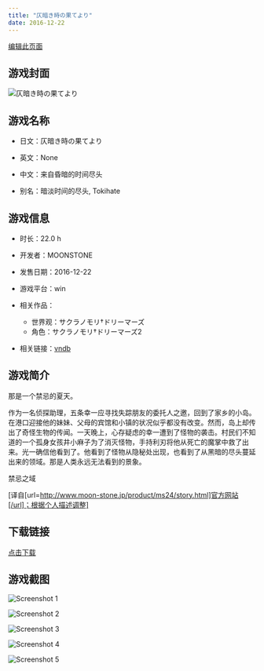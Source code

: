 ```yaml
---
title: "仄暗き時の果てより"
date: 2016-12-22
---
```

[编辑此页面](https://github.com/ACG-3/ADV3-source/blob/main/source/_posts/games/%E4%BB%84%E6%9A%97%E3%81%8D%E6%99%82%E3%81%AE%E6%9E%9C%E3%81%A6%E3%82%88%E3%82%8A.md)

## 游戏封面

![仄暗き時の果てより](https%3A//pan.timero.xyz/onedrive/img_lib_001/%E4%BB%84%E6%9A%97%E3%81%8D%E6%99%82%E3%81%AE%E6%9E%9C%E3%81%A6%E3%82%88%E3%82%8A_cover.avif)


## 游戏名称

- 日文：仄暗き時の果てより
- 英文：None
- 中文：来自昏暗的时间尽头

- 别名：暗淡时间的尽头, Tokihate


## 游戏信息

- 时长：22.0 h
- 开发者：MOONSTONE
- 发售日期：2016-12-22
- 游戏平台：win
- 相关作品：
   - 世界观：サクラノモリ†ドリーマーズ
   - 角色：サクラノモリ†ドリーマーズ2

- 相关链接：[vndb](https://vndb.org/v19974)


## 游戏简介

那是一个禁忌的夏天。

作为一名侦探助理，五条幸一应寻找失踪朋友的委托人之邀，回到了家乡的小岛。在港口迎接他的妹妹、父母的宾馆和小镇的状况似乎都没有改变。然而，岛上却传出了奇怪生物的传闻。一天晚上，心存疑虑的幸一遭到了怪物的袭击。村民们不知道的一个孤身女孩井小麻子为了消灭怪物，手持利刃将他从死亡的魔掌中救了出来。光一确信他看到了。他看到了怪物从隐秘处出现，也看到了从黑暗的尽头蔓延出来的领域。那是人类永远无法看到的景象。

禁忌之域

[译自[url=http://www.moon-stone.jp/product/ms24/story.html]官方网站[/url]；根据个人描述调整]


## 下载链接

[点击下载](https://pan.timero.xyz/onedrive/adv_lib_001/%E4%BB%84%E6%9A%97%E3%81%8D%E6%99%82%E3%81%AE%E6%9E%9C%E3%81%A6%E3%82%88%E3%82%8A)


## 游戏截图


![Screenshot 1](https%3A//pan.timero.xyz/onedrive/img_lib_001/%E4%BB%84%E6%9A%97%E3%81%8D%E6%99%82%E3%81%AE%E6%9E%9C%E3%81%A6%E3%82%88%E3%82%8A_Screenshot_1.avif)

![Screenshot 2](https%3A//pan.timero.xyz/onedrive/img_lib_001/%E4%BB%84%E6%9A%97%E3%81%8D%E6%99%82%E3%81%AE%E6%9E%9C%E3%81%A6%E3%82%88%E3%82%8A_Screenshot_2.avif)

![Screenshot 3](https%3A//pan.timero.xyz/onedrive/img_lib_001/%E4%BB%84%E6%9A%97%E3%81%8D%E6%99%82%E3%81%AE%E6%9E%9C%E3%81%A6%E3%82%88%E3%82%8A_Screenshot_3.avif)

![Screenshot 4](https%3A//pan.timero.xyz/onedrive/img_lib_001/%E4%BB%84%E6%9A%97%E3%81%8D%E6%99%82%E3%81%AE%E6%9E%9C%E3%81%A6%E3%82%88%E3%82%8A_Screenshot_4.avif)

![Screenshot 5](https%3A//pan.timero.xyz/onedrive/img_lib_001/%E4%BB%84%E6%9A%97%E3%81%8D%E6%99%82%E3%81%AE%E6%9E%9C%E3%81%A6%E3%82%88%E3%82%8A_Screenshot_5.avif)

